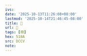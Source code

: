 ```yaml
---
ivs:
date: '2025-10-13T11:26:08+08:00'
lastmod: '2025-10-14T21:46:45-08:00'
title: 󰍲
url: 󰍲
tags: [冊]
hex: 518A
src: DCCV
note:
---
```

